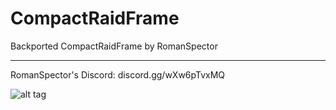 # CompactRaidFrame

Backported CompactRaidFrame by RomanSpector

---

RomanSpector's Discord: discord.gg/wXw6pTvxMQ


![alt tag](https://media.discordapp.net/attachments/761857830923665418/849274602336419840/CUF-party.png?width=880&height=627) 
